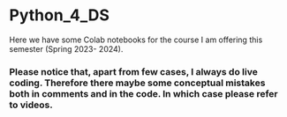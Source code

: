 # Python_4_DS  
Here we have some Colab notebooks for the course I am offering this semester (Spring 2023- 2024). 

### Please notice that, apart from few cases, I always do live coding. Therefore there maybe some conceptual mistakes both in comments and in the code. In which case please refer to videos.
